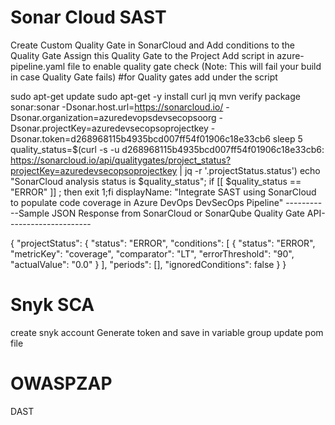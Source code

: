 # Sonar Cloud SAST

Create Custom Quality Gate in SonarCloud and Add conditions to the Quality Gate
Assign this Quality Gate to the Project
Add script in azure-pipeline.yaml file to enable quality gate check (Note: This will fail your build in case Quality Gate fails)
#for Quality gates add under the script

sudo apt-get update
sudo apt-get -y install curl jq
mvn verify package sonar:sonar -Dsonar.host.url=https://sonarcloud.io/ -Dsonar.organization=azuredevopsdevsecopsoorg -Dsonar.projectKey=azuredevsecopsoprojectkey -Dsonar.token=d268968115b4935bcd007ff54f01906c18e33cb6
sleep 5
quality_status=$(curl -s -u d268968115b4935bcd007ff54f01906c18e33cb6: https://sonarcloud.io/api/qualitygates/project_status?projectKey=azuredevsecopsoprojectkey | jq -r '.projectStatus.status')
echo "SonarCloud analysis status is $quality_status";
if [[ $quality_status == "ERROR" ]] ; then exit 1;fi
displayName: "Integrate SAST using SonarCloud to populate code coverage in Azure DevOps DevSecOps Pipeline"
-----------Sample JSON Response from SonarCloud or SonarQube Quality Gate API---------------------

{ "projectStatus": { "status": "ERROR", "conditions": [ { "status": "ERROR", "metricKey": "coverage", "comparator": "LT", "errorThreshold": "90", "actualValue": "0.0" } ], "periods": [], "ignoredConditions": false } }

# Snyk SCA
create snyk account
Generate token and save in variable group
update pom file

# OWASPZAP
DAST
